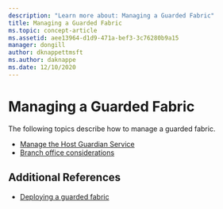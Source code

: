 ```yaml
---
description: "Learn more about: Managing a Guarded Fabric"
title: Managing a Guarded Fabric
ms.topic: concept-article
ms.assetid: aee13964-d1d9-471a-bef3-3c76280b9a15
manager: dongill
author: dknappettmsft
ms.author: daknappe
ms.date: 12/10/2020
---
```

# Managing a Guarded Fabric

The following topics describe how to manage a guarded fabric.

- [Manage the Host Guardian Service](guarded-fabric-manage-hgs.md)
- [Branch office considerations](guarded-fabric-manage-branch-office.md)

## Additional References

- [Deploying a guarded fabric](guarded-fabric-deploying-hgs-overview.md)

